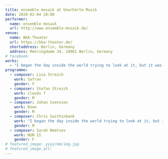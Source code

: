 ```yaml
---
title: ensemble mosaik at Unerhörte Musik
date: 2020-02-04 20:00
performer:
  name: ensemble mosaik
  url: http://www.ensemble-mosaik.de/
venue:
  name: BKA-Theater
  url: https://bka-theater.de/
  shortaddress: Berlin, Germany
  address: Mehringdamm 34, 10961 Berlin, Germany
# facebook:
works:
  - "I began the day inside the world trying to look at it, but it was lying on my face, making it hard to see."
programme:
  - composer: Lisa Streich
    work: Safran
    gender: F
  - composer: Stefan Streich
    work: clouds 7
    gender: M
  - composer: Johan Svensson
    work: Down
    gender: M
  - composer: Chris Swithinbank
    work: "I began the day inside the world trying to look at it, but it was lying on my face, making it hard to see."
    gender: M
  - composer: Sarah Nemtsov
    work: NUN II
    gender: F
# featured_image: yyyy/mm/img.jpg
# featured_image_alt:
---
```

